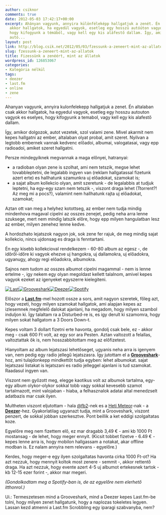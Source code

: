 ```yaml
---
author: csiknor
comments: true
date: 2012-05-03 17:42:17+00:00
excerpt: Ahányan vagyunk, annyira különféleképp hallgatjuk a zenét. Én általában csak
  akkor hallgatok, ha egyedül vagyok, esetleg egy hosszú autóúton vagyok és esélyes,
  hogy kifogyunk a témából, vagy kell egy kis aláfestő dallam. Így, amikor dolgozok,
  autó...
layout: post
link: http://blog.csik.net/2012/05/03/fzessunk-a-zeneert-mint-az-allatok/
slug: fzessunk-a-zeneert-mint-az-allatok
title: Fizessünk a zenéért, mint az állatok
wordpress_id: 126853067
categories:
- Kategória nélkül
tags:
- deezer
- last.fm
- online
- zene
---
```


Ahanyan vagyunk, annyira kulonfelekepp hallgatjuk a zenet. Én altalaban csak akkor hallgatok, ha egyedul vagyok, esetleg egy hosszu autouton vagyok es eselyes, hogy kifogyunk a temabol, vagy kell egy kis alafestő dallam.

Így, amikor dolgozok, autot vezetek, szol valami zene. Mivel akarmit nem kepes hallgatni az ember, altalaban olyat probal, amit szeret. Nyilvan a legtobb embernek vannak kedvenc előadoi, albumai, valogatasai, vagy epp radioadoi, amiket szeret hallgatni.

Persze mindegyiknek megvannak a maga előnyei, hatranyai:

  * a radioban olyan zene is szolhat, ami nem tetszik, megse lehet tovabbleptetni, de legalabb ingyen van (reklam hallgatassal fizetunk azert erte) es hallhatunk szamunkra uj előadokat, szamokat is;
  * a sajat album kollekcio olyan, amit szeretunk - de legalabbis at tudjuk leptetni, ha egy-egy szam nem tetszik -, viszont draga lehet (Ttorrent?! Az meg mi a pocs?), valamint nem hallhatunk rajta uj előadokat, szamokat;

Aztan ott van meg a helyhez kotottseg, az ember nem tudja mindig mindenhova magaval cipelni az osszes zenejet, pedig neha arra lenne szuksege, mert nem mindig latszik előre, hogy epp milyen hangulatban lesz az ember, milyen zenehez lenne kedve.

A hordozhato lejatszok nagyon jok, sok zene fer rajuk, de meg mindig sajat kollekcio, nincs ujdonsag es draga is fenntartani.

Én egy kisebb kollekcioval rendelkezem - 60-80 album az egesz -, de időről-időre ki vagyok ehezve uj hangokra, uj dallamokra, uj előadokra, ugyanugy, ahogy regi előadokra, albumokra.

Sajnos nem tudom az osszes albumot cipelni magammal - nem is lenne ertelme -, igy nekem egy olyan megoldast kellett talalnom, amivel kepes vagyok ezeket az igenyeket egyszerre kielegiteni.

[![Last]({{site.baseurl}}/images/last-fm-scaled1000-w=300.png)]({{site.baseurl}}/images/last-fm-scaled1000.png)[![Grooveshark]({{site.baseurl}}/images/grooveshark-scaled1000-w=300.png)]({{site.baseurl}}/images/grooveshark-scaled1000.png)[![Deezer]({{site.baseurl}}/images/deezer-scaled1000-w=300.png)]({{site.baseurl}}/images/deezer-scaled1000.png)[![Spotify]({{site.baseurl}}/images/spotify-scaled1000-w=300.png)]({{site.baseurl}}/images/spotify-scaled1000.png)

Előszor a [**Last.fm**](http://last.fm)-mel hozott ossze a sors, amit nagyon szeretek, főleg azt, hogy vezeti, hogy milyen szamokat hallgatok, ami alapjan kepes az izlesemnek megfelelő dalokat ajanlani, ha megadom, hogy milyen szambol induljon ki. Így talaltam ra a Disturbed-re is, es igy derult ki szamomra, hogy milyen sokat hallgatom a 3 Doors Down-t.

Kepes voltam 3 dollart fizetni erte havonta, gondolj csak bele, ez - akkor meg - csak 600 Ft volt, az egy sor ara Pesten. Aztan valtozott a felallas, valtoztattak ők is, nem hosszabbitottam meg az előfizetest.

Hianyoltam az album lejatszasi lehetőseget, ugyanis neha arra is igenyem van, nem pedig egy radio jellegű lejatszasra. Így jutottam el a [**Grooveshark**](http://grooveshark.com/)-hoz, ami tulajdonkepp mindkettőt tudja egyben: lehet albumokat. sajat lejatszasi listakat is lejatszani es radio jelleggel ajanlani is tud szamokat. Raadasul ingyen van.

Viszont nem győzott meg, elegge kaotikus volt az albumok tartalma, egy-egy album olykor-olykor sokkal tobb vagy sokkal kevesebb szamot tartalmazott, mint valojaban - hiaba, a felhasznalok adatai altal menedzselt adatbazis mar csak ilyen.

Multheten viszont eljutottam - hala [@fb2](http://twitter.com/fb2)-nek es a [Heti Meteor](http://hetimeteor.hu)-nak - a [**Deezer**](http://deezer.com)-hez. Gyakorlatilag ugyanazt tudja, mint a Grooveshark, viszont penzert, de sokkal jobban szerkesztve. Pont beillik a ket eddigi szolgaltatas koze.

Egyelőre meg nem fizettem elő, ez mar dragabb 3,49 € - ami kb 1000 Ft mostansag - de lehet, hogy meger ennyit. (Kicsit tobbet fizetve - 6.49 € - kepes lenne arra is, hogy mobilon hallgassam a notakat, akar offline modban is. Ez nalam annyira nem relevans - egyelőre.)

Kerdes, hogy meger-e egy ilyen szolgaltatas havonta cirka 1000 Ft-ot? Ha azt nezzuk, hogy mennyit koltok most zenere - semmit -, akkor rettentő draga. Ha azt nezzuk, hogy evente azert 4-5 uj albumot ertekesnek tartok - kb 12-15 ezer forint -, akkor mar megeri.

_(Gondolkodtam meg a Spotify-ban is, de az egyelőre nem elerhető itthonrol.)_

Ui.: Termeszetesen mind a Grooveshark, mind a Deezer kepes Last.fm-be tolni, hogy milyen zenet hallgatunk, hogy a naplozas tokeletes legyen. Lassan kezd atmenni a Last.fm Scrobbling egy iparagi szabvanyba, nem?
